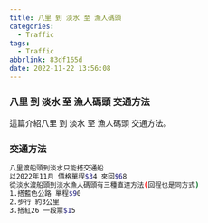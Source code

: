 ```yaml
---
title: 八里 到 淡水 至 漁人碼頭
categories:
  - Traffic
tags:
  - Traffic
abbrlink: 83df165d
date: 2022-11-22 13:56:08
---
```

### 八里 到 淡水 至 漁人碼頭 交通方法
<!--more-->
這篇介紹八里 到 淡水 至 漁人碼頭 交通方法。

### 交通方法
```sh
八里渡船頭到淡水只能搭交通船
以2022年11月 價格單程$34 來回$68
從淡水渡船頭到淡水漁人碼頭有三種直達方法(回程也是同方式)
1.搭藍色公路 單程$90
2.步行 約3公里
3.搭紅26 一段票$15
```